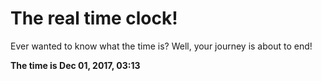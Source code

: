 # The real time clock!

Ever wanted to know what the time is? Well, your journey is about to end!

**The time is Dec 01, 2017, 03:13**
